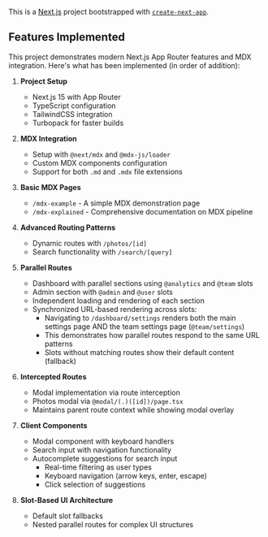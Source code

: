 This is a [Next.js](https://nextjs.org) project bootstrapped with [`create-next-app`](https://nextjs.org/docs/app/api-reference/cli/create-next-app).

## Features Implemented

This project demonstrates modern Next.js App Router features and MDX integration. Here's what has been implemented (in order of addition):

1. **Project Setup**
   - Next.js 15 with App Router
   - TypeScript configuration
   - TailwindCSS integration
   - Turbopack for faster builds

2. **MDX Integration**
   - Setup with `@next/mdx` and `@mdx-js/loader`
   - Custom MDX components configuration
   - Support for both `.md` and `.mdx` file extensions

3. **Basic MDX Pages**
   - `/mdx-example` - A simple MDX demonstration page
   - `/mdx-explained` - Comprehensive documentation on MDX pipeline

4. **Advanced Routing Patterns**
   - Dynamic routes with `/photos/[id]`
   - Search functionality with `/search/[query]`

5. **Parallel Routes**
   - Dashboard with parallel sections using `@analytics` and `@team` slots
   - Admin section with `@admin` and `@user` slots
   - Independent loading and rendering of each section
   - Synchronized URL-based rendering across slots:
     - Navigating to `/dashboard/settings` renders both the main settings page AND the team settings page (`@team/settings`)
     - This demonstrates how parallel routes respond to the same URL patterns
     - Slots without matching routes show their default content (fallback)

6. **Intercepted Routes**
   - Modal implementation via route interception
   - Photos modal via `@modal/(.)([id])/page.tsx`
   - Maintains parent route context while showing modal overlay

7. **Client Components**
   - Modal component with keyboard handlers
   - Search input with navigation functionality
   - Autocomplete suggestions for search input
     - Real-time filtering as user types
     - Keyboard navigation (arrow keys, enter, escape)
     - Click selection of suggestions

8. **Slot-Based UI Architecture**
   - Default slot fallbacks
   - Nested parallel routes for complex UI structures

